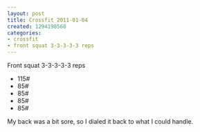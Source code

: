 ```yaml
---
layout: post
title: Crossfit 2011-01-04
created: 1294198560
categories:
- crossfit
- front squat 3-3-3-3-3 reps
---
```

Front squat 3-3-3-3-3 reps

* 115#
* 85#
* 85#
* 85#
* 85#

My back was a bit sore, so I dialed it back to what I could handle.
